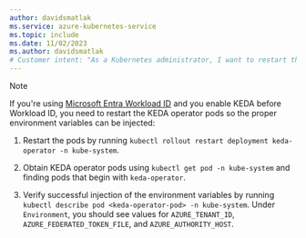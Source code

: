 ```yaml
---
author: davidsmatlak
ms.service: azure-kubernetes-service
ms.topic: include
ms.date: 11/02/2023
ms.author: davidsmatlak
# Customer intent: "As a Kubernetes administrator, I want to restart the KEDA operator pods after enabling Workload Identity, so that I can ensure the environment variables are correctly injected for proper functionality."
---
```


> [!NOTE]
> If you're using [Microsoft Entra Workload ID](/azure/aks/workload-identity-overview) and you enable KEDA before Workload ID, you need to restart the KEDA operator pods so the proper environment variables can be injected:
>
> 1. Restart the pods by running `kubectl rollout restart deployment keda-operator -n kube-system`.
>
> 1. Obtain KEDA operator pods using `kubectl get pod -n kube-system` and finding pods that begin with `keda-operator`.
>
> 1. Verify successful injection of the environment variables by running `kubectl describe pod <keda-operator-pod> -n kube-system`.
> Under `Environment`, you should see values for `AZURE_TENANT_ID`, `AZURE_FEDERATED_TOKEN_FILE`, and `AZURE_AUTHORITY_HOST`.
